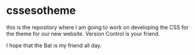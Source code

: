 cssesotheme
===========

this is the repository where I am going to work on developing the CSS for the theme for our new website.  Version Control is your friend.

I hope that the Bat is my friend all day.